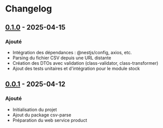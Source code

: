 # Changelog

## [0.1.0] - 2025-04-15
### Ajouté
- Intégration des dépendances : @nestjs/config, axios, etc.
- Parsing du fichier CSV depuis une URL distante
- Création des DTOs avec validation (class-validator, class-transformer)
- Ajout des tests unitaires et d'intégration pour le module stock

[0.1.0]: https://github.com/Massi-97/restaurant-api/commit/0473dc190a4d3becf9ecae5061a52da337b52251

## [0.0.1] - 2025-04-12
### Ajouté
- Initialisation du projet
- Ajout du package csv-parse
- Préparation du web service product

[0.0.1]: https://github.com/Massi-97/restaurant-api/commit/3a847f183a97b8e8826998b883b4709f14245fc8